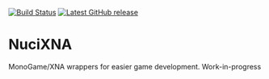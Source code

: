 [![Build Status](https://github.com/hmlendea/nucixna.gui/actions/workflows/dotnet.yml/badge.svg)](https://github.com/hmlendea/nucixna.gui/actions/workflows/dotnet.yml) [![Latest GitHub release](https://img.shields.io/github/v/release/hmlendea/nucixna.gui)](https://github.com/hmlendea/nucixna.gui/releases/latest)

# NuciXNA

MonoGame/XNA wrappers for easier game development.
Work-in-progress
